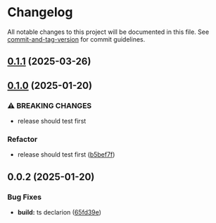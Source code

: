 # Changelog

All notable changes to this project will be documented in this file. See [commit-and-tag-version](https://github.com/absolute-version/commit-and-tag-version) for commit guidelines.

## [0.1.1](https://github.com/isdk/glob.js/compare/v0.1.0...v0.1.1) (2025-03-26)

## [0.1.0](https://github.com/isdk/glob.js/compare/v0.0.2...v0.1.0) (2025-01-20)


### ⚠ BREAKING CHANGES

* release should test first

### Refactor

* release should test first ([b5bef7f](https://github.com/isdk/glob.js/commit/b5bef7f9a60dd426f3ec3ba937982185dae68bf8))

## 0.0.2 (2025-01-20)


### Bug Fixes

* **build:** ts declarion ([65fd39e](https://github.com/isdk/glob.js/commit/65fd39e49779129447b6ecb2b65ce18ee308d52d))
